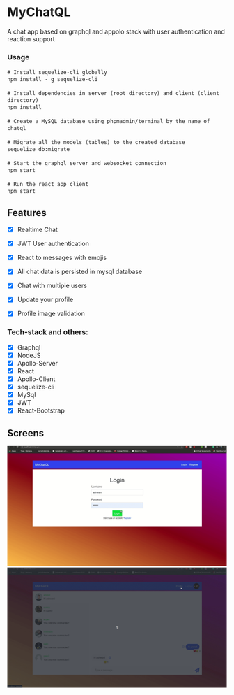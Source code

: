 # MyChatQL

A chat app based on graphql and appolo stack with user authentication and reaction support

### Usage
```
# Install sequelize-cli globally
npm install - g sequelize-cli

# Install dependencies in server (root directory) and client (client directory)
npm install

# Create a MySQL database using phpmadmin/terminal by the name of chatql

# Migrate all the models (tables) to the created database
sequelize db:migrate

# Start the graphql server and websocket connection
npm start

# Run the react app client
npm start
```

## Features
- [x] Realtime Chat
- [x] JWT User authentication
- [x] React to messages with emojis
- [x] All chat data is persisted in mysql database
- [x] Chat with multiple users
- [x] Update your profile
- [x] Profile image validation


### Tech-stack and others:
- [x] Graphql
- [x] NodeJS
- [x] Apollo-Server
- [x] React
- [x] Apollo-Client
- [x] sequelize-cli
- [x] MySql
- [x] JWT
- [x] React-Bootstrap 

## Screens
![login screen](./screens/mychatql.gif)
![chat emoji picker screen](./screens/mychatql2.gif)